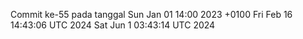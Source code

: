 Commit ke-55 pada tanggal Sun Jan 01 14:00 2023 +0100
Fri Feb 16 14:43:06 UTC 2024
Sat Jun  1 03:43:14 UTC 2024
